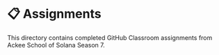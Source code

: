 # 📋 Assignments

This directory contains completed GitHub Classroom assignments from Ackee School of Solana Season 7.
